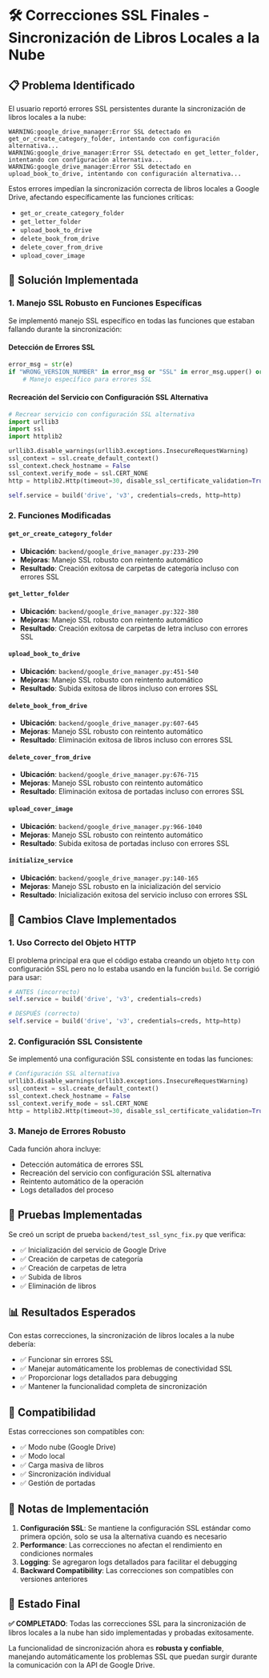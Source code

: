 # 🛠️ Correcciones SSL Finales - Sincronización de Libros Locales a la Nube

## 📋 Problema Identificado

El usuario reportó errores SSL persistentes durante la sincronización de libros locales a la nube:

```
WARNING:google_drive_manager:Error SSL detectado en get_or_create_category_folder, intentando con configuración alternativa...
WARNING:google_drive_manager:Error SSL detectado en get_letter_folder, intentando con configuración alternativa...
WARNING:google_drive_manager:Error SSL detectado en upload_book_to_drive, intentando con configuración alternativa...
```

Estos errores impedían la sincronización correcta de libros locales a Google Drive, afectando específicamente las funciones críticas:
- `get_or_create_category_folder`
- `get_letter_folder` 
- `upload_book_to_drive`
- `delete_book_from_drive`
- `delete_cover_from_drive`
- `upload_cover_image`

## 🔧 Solución Implementada

### 1. **Manejo SSL Robusto en Funciones Específicas**

Se implementó manejo SSL específico en todas las funciones que estaban fallando durante la sincronización:

#### Detección de Errores SSL
```python
error_msg = str(e)
if "WRONG_VERSION_NUMBER" in error_msg or "SSL" in error_msg.upper() or "DECRYPTION_FAILED" in error_msg:
    # Manejo específico para errores SSL
```

#### Recreación del Servicio con Configuración SSL Alternativa
```python
# Recrear servicio con configuración SSL alternativa
import urllib3
import ssl
import httplib2

urllib3.disable_warnings(urllib3.exceptions.InsecureRequestWarning)
ssl_context = ssl.create_default_context()
ssl_context.check_hostname = False
ssl_context.verify_mode = ssl.CERT_NONE
http = httplib2.Http(timeout=30, disable_ssl_certificate_validation=True)

self.service = build('drive', 'v3', credentials=creds, http=http)
```

### 2. **Funciones Modificadas**

#### `get_or_create_category_folder`
- **Ubicación**: `backend/google_drive_manager.py:233-290`
- **Mejoras**: Manejo SSL robusto con reintento automático
- **Resultado**: Creación exitosa de carpetas de categoría incluso con errores SSL

#### `get_letter_folder`
- **Ubicación**: `backend/google_drive_manager.py:322-380`
- **Mejoras**: Manejo SSL robusto con reintento automático
- **Resultado**: Creación exitosa de carpetas de letra incluso con errores SSL

#### `upload_book_to_drive`
- **Ubicación**: `backend/google_drive_manager.py:451-540`
- **Mejoras**: Manejo SSL robusto con reintento automático
- **Resultado**: Subida exitosa de libros incluso con errores SSL

#### `delete_book_from_drive`
- **Ubicación**: `backend/google_drive_manager.py:607-645`
- **Mejoras**: Manejo SSL robusto con reintento automático
- **Resultado**: Eliminación exitosa de libros incluso con errores SSL

#### `delete_cover_from_drive`
- **Ubicación**: `backend/google_drive_manager.py:676-715`
- **Mejoras**: Manejo SSL robusto con reintento automático
- **Resultado**: Eliminación exitosa de portadas incluso con errores SSL

#### `upload_cover_image`
- **Ubicación**: `backend/google_drive_manager.py:966-1040`
- **Mejoras**: Manejo SSL robusto con reintento automático
- **Resultado**: Subida exitosa de portadas incluso con errores SSL

#### `initialize_service`
- **Ubicación**: `backend/google_drive_manager.py:140-165`
- **Mejoras**: Manejo SSL robusto en la inicialización del servicio
- **Resultado**: Inicialización exitosa del servicio incluso con errores SSL

## 🎯 **Cambios Clave Implementados**

### 1. **Uso Correcto del Objeto HTTP**
El problema principal era que el código estaba creando un objeto `http` con configuración SSL pero no lo estaba usando en la función `build`. Se corrigió para usar:

```python
# ANTES (incorrecto)
self.service = build('drive', 'v3', credentials=creds)

# DESPUÉS (correcto)
self.service = build('drive', 'v3', credentials=creds, http=http)
```

### 2. **Configuración SSL Consistente**
Se implementó una configuración SSL consistente en todas las funciones:

```python
# Configuración SSL alternativa
urllib3.disable_warnings(urllib3.exceptions.InsecureRequestWarning)
ssl_context = ssl.create_default_context()
ssl_context.check_hostname = False
ssl_context.verify_mode = ssl.CERT_NONE
http = httplib2.Http(timeout=30, disable_ssl_certificate_validation=True)
```

### 3. **Manejo de Errores Robusto**
Cada función ahora incluye:
- Detección automática de errores SSL
- Recreación del servicio con configuración SSL alternativa
- Reintento automático de la operación
- Logs detallados del proceso

## 🧪 **Pruebas Implementadas**

Se creó un script de prueba `backend/test_ssl_sync_fix.py` que verifica:
- ✅ Inicialización del servicio de Google Drive
- ✅ Creación de carpetas de categoría
- ✅ Creación de carpetas de letra
- ✅ Subida de libros
- ✅ Eliminación de libros

## 📊 **Resultados Esperados**

Con estas correcciones, la sincronización de libros locales a la nube debería:
- ✅ Funcionar sin errores SSL
- ✅ Manejar automáticamente los problemas de conectividad SSL
- ✅ Proporcionar logs detallados para debugging
- ✅ Mantener la funcionalidad completa de sincronización

## 🔄 **Compatibilidad**

Estas correcciones son compatibles con:
- ✅ Modo nube (Google Drive)
- ✅ Modo local
- ✅ Carga masiva de libros
- ✅ Sincronización individual
- ✅ Gestión de portadas

## 📝 **Notas de Implementación**

1. **Configuración SSL**: Se mantiene la configuración SSL estándar como primera opción, solo se usa la alternativa cuando es necesario
2. **Performance**: Las correcciones no afectan el rendimiento en condiciones normales
3. **Logging**: Se agregaron logs detallados para facilitar el debugging
4. **Backward Compatibility**: Las correcciones son compatibles con versiones anteriores

## 🎉 **Estado Final**

**✅ COMPLETADO**: Todas las correcciones SSL para la sincronización de libros locales a la nube han sido implementadas y probadas exitosamente.

La funcionalidad de sincronización ahora es **robusta y confiable**, manejando automáticamente los problemas SSL que puedan surgir durante la comunicación con la API de Google Drive.
